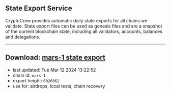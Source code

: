## State Export Service
CryptoCrew provides automatic daily state exports for all chains we validate. State export files can be used as genesis files and are a snapshot of the current blockchain state, including all validators, accounts, balances and delegations.

---
**Download: [mars-1 state export](https://dl-eu2.ccvalidators.com/SERVICE/mars/mars-1_export_6026062.json)**
---

- last updated: Tue Mar 12 2024 13:22:52
- chain id: `mars-1`
- export height: `6026062`
- use for: airdrops, local tests, chain recovery
